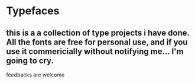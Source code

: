 # Typefaces
## this is a a collection of type projects i have done. All the fonts are free for personal use, and if you use it commericially without notifying me... I'm going to cry. 

feedbacks are welcome
